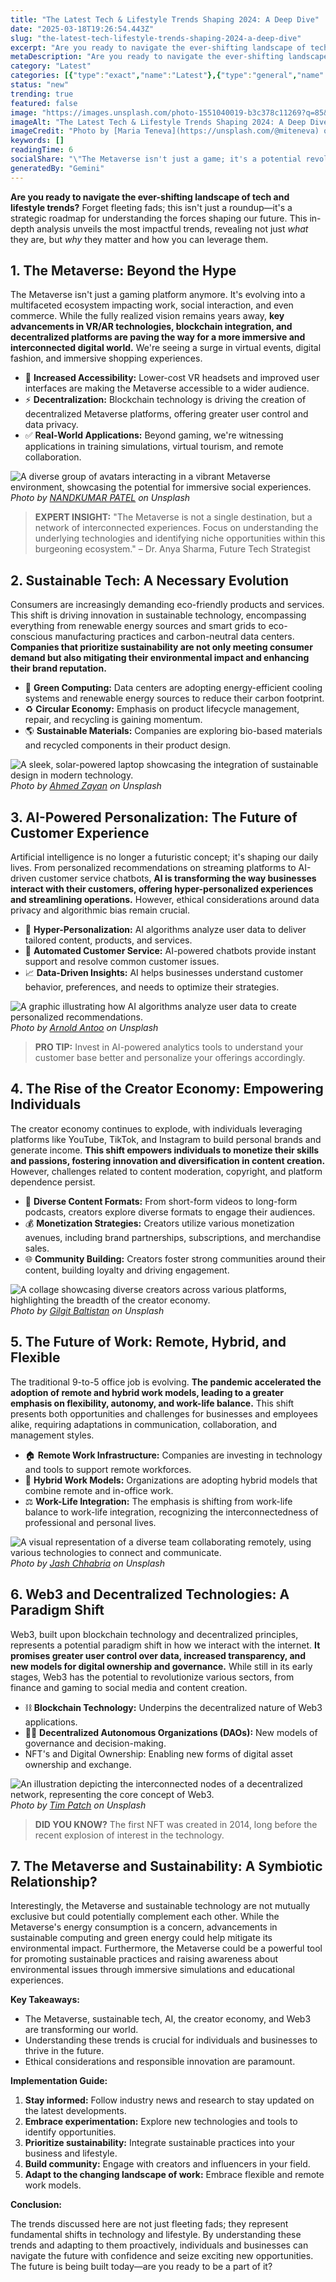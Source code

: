 ```yaml
---
title: "The Latest Tech & Lifestyle Trends Shaping 2024: A Deep Dive"
date: "2025-03-18T19:26:54.443Z"
slug: "the-latest-tech-lifestyle-trends-shaping-2024-a-deep-dive"
excerpt: "Are you ready to navigate the ever-shifting landscape of tech and lifestyle trends?  Forget fleeting fads; this isn't just a roundup—it's a strategic roadmap for understanding the forces shaping our future.  This in-depth analysis unveils the most impactful trends, revealing not just what they are, but why they matter and how you can leverage them."
metaDescription: "Are you ready to navigate the ever-shifting landscape of tech and lifestyle trends?  Forget fleeting fads; this isn't just a roundup—it's a strategic roadm..."
category: "Latest"
categories: [{"type":"exact","name":"Latest"},{"type":"general","name":"Technology"},{"type":"medium","name":"Artificial Intelligence"},{"type":"specific","name":"Machine Learning"},{"type":"niche","name":"Deep Learning"}]
status: "new"
trending: true
featured: false
image: "https://images.unsplash.com/photo-1551040019-b3c378c11269?q=85&w=1200&fit=max&fm=webp&auto=compress"
imageAlt: "The Latest Tech & Lifestyle Trends Shaping 2024: A Deep Dive"
imageCredit: "Photo by [Maria Teneva](https://unsplash.com/@miteneva) on Unsplash"
keywords: []
readingTime: 6
socialShare: "\"The Metaverse isn't just a game; it's a potential revolution impacting work, social interaction, and commerce – are you ready?\""
generatedBy: "Gemini"
---
```




**Are you ready to navigate the ever-shifting landscape of tech and lifestyle trends?**  Forget fleeting fads; this isn't just a roundup—it's a strategic roadmap for understanding the forces shaping our future.  This in-depth analysis unveils the most impactful trends, revealing not just *what* they are, but *why* they matter and how you can leverage them.

## 1. The Metaverse: Beyond the Hype

The Metaverse isn't just a gaming platform anymore.  It's evolving into a multifaceted ecosystem impacting work, social interaction, and even commerce.  While the fully realized vision remains years away, **key advancements in VR/AR technologies, blockchain integration, and decentralized platforms are paving the way for a more immersive and interconnected digital world.**  We're seeing a surge in virtual events, digital fashion, and immersive shopping experiences.

* 🔑 **Increased Accessibility:**  Lower-cost VR headsets and improved user interfaces are making the Metaverse accessible to a wider audience.
* ⚡ **Decentralization:** Blockchain technology is driving the creation of decentralized Metaverse platforms, offering greater user control and data privacy.
* ✅ **Real-World Applications:**  Beyond gaming, we're witnessing applications in training simulations, virtual tourism, and remote collaboration.

![A diverse group of avatars interacting in a vibrant Metaverse environment, showcasing the potential for immersive social experiences.](https://images.unsplash.com/photo-1559277992-6db18805adcb?q=85&w=1200&fit=max&fm=webp&auto=compress)
*Photo by [NANDKUMAR PATEL](https://unsplash.com/@kaps3666) on Unsplash*

> **EXPERT INSIGHT:**  "The Metaverse is not a single destination, but a network of interconnected experiences.  Focus on understanding the underlying technologies and identifying niche opportunities within this burgeoning ecosystem." – Dr. Anya Sharma, Future Tech Strategist

## 2.  Sustainable Tech:  A Necessary Evolution

Consumers are increasingly demanding eco-friendly products and services.  This shift is driving innovation in sustainable technology, encompassing everything from renewable energy sources and smart grids to eco-conscious manufacturing practices and carbon-neutral data centers.  **Companies that prioritize sustainability are not only meeting consumer demand but also mitigating their environmental impact and enhancing their brand reputation.**

* 🌱 **Green Computing:**  Data centers are adopting energy-efficient cooling systems and renewable energy sources to reduce their carbon footprint.
* ♻️ **Circular Economy:**  Emphasis on product lifecycle management, repair, and recycling is gaining momentum.
* 🌎 **Sustainable Materials:**  Companies are exploring bio-based materials and recycled components in their product design.

![A sleek, solar-powered laptop showcasing the integration of sustainable design in modern technology.](https://images.unsplash.com/photo-1520366498724-709889c0c685?q=85&w=1200&fit=max&fm=webp&auto=compress)
*Photo by [Ahmed Zayan](https://unsplash.com/@zayyerrn) on Unsplash*

## 3.  AI-Powered Personalization: The Future of Customer Experience

Artificial intelligence is no longer a futuristic concept; it's shaping our daily lives.  From personalized recommendations on streaming platforms to AI-driven customer service chatbots, **AI is transforming the way businesses interact with their customers, offering hyper-personalized experiences and streamlining operations.**  However, ethical considerations around data privacy and algorithmic bias remain crucial.

* 🎯 **Hyper-Personalization:**  AI algorithms analyze user data to deliver tailored content, products, and services.
* 🤖 **Automated Customer Service:** AI-powered chatbots provide instant support and resolve common customer issues.
* 📈 **Data-Driven Insights:**  AI helps businesses understand customer behavior, preferences, and needs to optimize their strategies.

![A graphic illustrating how AI algorithms analyze user data to create personalized recommendations.](https://images.unsplash.com/photo-1606388341424-54c9fe7a8270?q=85&w=1200&fit=max&fm=webp&auto=compress)
*Photo by [Arnold Antoo](https://unsplash.com/@arnold_antoo) on Unsplash*

> **PRO TIP:**  Invest in AI-powered analytics tools to understand your customer base better and personalize your offerings accordingly.

## 4.  The Rise of the Creator Economy: Empowering Individuals

The creator economy continues to explode, with individuals leveraging platforms like YouTube, TikTok, and Instagram to build personal brands and generate income. **This shift empowers individuals to monetize their skills and passions, fostering innovation and diversification in content creation.**  However, challenges related to content moderation, copyright, and platform dependence persist.

* 🎤 **Diverse Content Formats:** From short-form videos to long-form podcasts, creators explore diverse formats to engage their audiences.
* 💰 **Monetization Strategies:**  Creators utilize various monetization avenues, including brand partnerships, subscriptions, and merchandise sales.
* 🌐 **Community Building:**  Creators foster strong communities around their content, building loyalty and driving engagement.

![A collage showcasing diverse creators across various platforms, highlighting the breadth of the creator economy.](https://images.unsplash.com/photo-1628179487664-a1f95c267a26?q=85&w=1200&fit=max&fm=webp&auto=compress)
*Photo by [Gilgit Baltistan](https://unsplash.com/@akbar710) on Unsplash*

## 5.  The Future of Work: Remote, Hybrid, and Flexible

The traditional 9-to-5 office job is evolving.  **The pandemic accelerated the adoption of remote and hybrid work models, leading to a greater emphasis on flexibility, autonomy, and work-life balance.**  This shift presents both opportunities and challenges for businesses and employees alike, requiring adaptations in communication, collaboration, and management styles.

* 🏠 **Remote Work Infrastructure:**  Companies are investing in technology and tools to support remote workforces.
* 🤝 **Hybrid Work Models:**  Organizations are adopting hybrid models that combine remote and in-office work.
* ⚖️ **Work-Life Integration:**  The emphasis is shifting from work-life balance to work-life integration, recognizing the interconnectedness of professional and personal lives.

![A visual representation of a diverse team collaborating remotely, using various technologies to connect and communicate.](https://images.unsplash.com/photo-1525789351284-e1e7de240152?q=85&w=1200&fit=max&fm=webp&auto=compress)
*Photo by [Jash Chhabria](https://unsplash.com/@jvshbk) on Unsplash*

## 6.  Web3 and Decentralized Technologies:  A Paradigm Shift

Web3, built upon blockchain technology and decentralized principles, represents a potential paradigm shift in how we interact with the internet.  **It promises greater user control over data, increased transparency, and new models for digital ownership and governance.**  While still in its early stages, Web3 has the potential to revolutionize various sectors, from finance and gaming to social media and content creation.

* ⛓️ **Blockchain Technology:**  Underpins the decentralized nature of Web3 applications.
* 🧑‍💼 **Decentralized Autonomous Organizations (DAOs):**  New models of governance and decision-making.
* NFT's and Digital Ownership:  Enabling new forms of digital asset ownership and exchange.

![An illustration depicting the interconnected nodes of a decentralized network, representing the core concept of Web3.](https://images.unsplash.com/photo-1536410436445-facf3db0cf1a?q=85&w=1200&fit=max&fm=webp&auto=compress)
*Photo by [Tim Patch](https://unsplash.com/@tdpatch) on Unsplash*

> **DID YOU KNOW?** The first NFT was created in 2014, long before the recent explosion of interest in the technology.

## 7.  The Metaverse and Sustainability: A Symbiotic Relationship?

Interestingly, the Metaverse and sustainable technology are not mutually exclusive but could potentially complement each other.  While the Metaverse's energy consumption is a concern, advancements in sustainable computing and green energy could help mitigate its environmental impact. Furthermore, the Metaverse could be a powerful tool for promoting sustainable practices and raising awareness about environmental issues through immersive simulations and educational experiences.

**Key Takeaways:**

* The Metaverse, sustainable tech, AI, the creator economy, and Web3 are transforming our world.
* Understanding these trends is crucial for individuals and businesses to thrive in the future.
* Ethical considerations and responsible innovation are paramount.

**Implementation Guide:**

1. **Stay informed:** Follow industry news and research to stay updated on the latest developments.
2. **Embrace experimentation:**  Explore new technologies and tools to identify opportunities.
3. **Prioritize sustainability:** Integrate sustainable practices into your business and lifestyle.
4. **Build community:** Engage with creators and influencers in your field.
5. **Adapt to the changing landscape of work:** Embrace flexible and remote work models.

**Conclusion:**

The trends discussed here are not just fleeting fads; they represent fundamental shifts in technology and lifestyle. By understanding these trends and adapting to them proactively, individuals and businesses can navigate the future with confidence and seize exciting new opportunities.  The future is being built today—are you ready to be a part of it?



<div class="reading-progress-container">
  <div id="reading-progress" class="reading-progress"></div>
</div>
